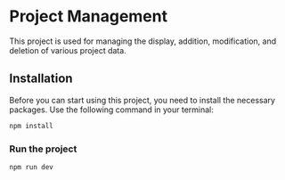 # Project Management

This project is used for managing the display, addition, modification, and deletion of various project data.

## Installation

Before you can start using this project, you need to install the necessary packages. Use the following command in your terminal:

```bash
npm install
```

### Run the project

```bash
npm run dev
```
